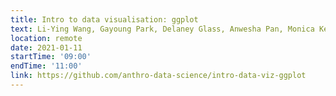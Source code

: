 ```yaml
---
title: Intro to data visualisation: ggplot
text: Li-Ying Wang, Gayoung Park, Delaney Glass, Anwesha Pan, Monica Keith, Shane Scaggs, Ben Marwick, & Melanie Martin
location: remote
date: 2021-01-11
startTime: '09:00'
endTime: '11:00'
link: https://github.com/anthro-data-science/intro-data-viz-ggplot
---
```

